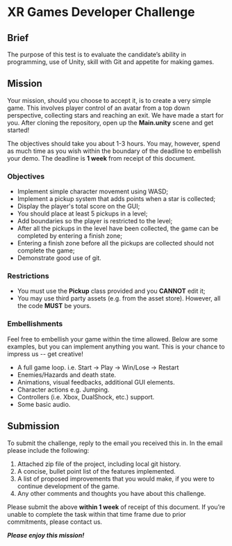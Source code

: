 # XR Games Developer Challenge

## Brief
The purpose of this test is to evaluate the candidate’s ability in programming, use of Unity, skill with Git and appetite for making games.

## Mission
Your mission, should you choose to accept it, is to create a very simple game. This involves player control of an avatar from a top down perspective, collecting stars and reaching an exit. We have made a start for you. After cloning the repository, open up the **Main.unity** scene and get started!

The objectives should take you about 1-3 hours. You may, however, spend as much time as you wish within the boundary of the deadline to embellish your demo. The deadline is **1 week** from receipt of this document.

### Objectives
* Implement simple character movement using WASD;
* Implement a pickup system that adds points when a star is collected;
* Display the player's total score on the GUI;
* You should place at least 5 pickups in a level;
* Add boundaries so the player is restricted to the level;
* After all the pickups in the level have been collected, the game can be completed by entering a finish zone;
* Entering a finish zone before all the pickups are collected should not complete the game;
* Demonstrate good use of git.

### Restrictions
* You must use the **Pickup** class provided and you **CANNOT** edit it;
* You may use third party assets (e.g. from the asset store). However, all the code **MUST** be yours.

### Embellishments
Feel free to embellish your game within the time allowed. Below are some examples, but you can implement anything you want. This is your chance to impress us -- get creative!

* A full game loop. i.e. Start → Play → Win/Lose → Restart
* Enemies/Hazards and death state.
* Animations, visual feedbacks, additional GUI elements.
* Character actions e.g. Jumping.
* Controllers (i.e. Xbox, DualShock, etc.) support.
* Some basic audio.

## Submission
To submit the challenge, reply to the email you received this in. In the email please include the following:

1. Attached zip file of the project, including local git history.
1. A concise, bullet point list of the features implemented.
1. A list of proposed improvements that you would make, if you were to continue development of the game.
1. Any other comments and thoughts you have about this challenge.

Please submit the above **within 1 week** of receipt of this document. If you’re unable to complete the task within that time frame due to prior commitments, please contact us.

***Please enjoy this mission!***
